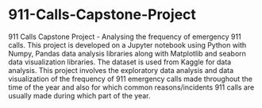 # 911-Calls-Capstone-Project
 911 Calls Capstone Project - Analysing the frequency of emergency 911 calls.  This project is developed on a Jupyter notebook using Python with Numpy, Pandas data analysis libraries along with Matplotlib and seaborn data visualization libraries. The dataset is used from Kaggle for data analysis.  This project involves the exploratory data analysis and data visualization of the frequency of 911 emergency calls made throughout the time of the year and also for which common reasons/incidents 911 calls are usually made during which part of the year.
